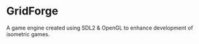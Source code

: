 # GridForge
A game engine created using SDL2 &amp; OpenGL to enhance development of isometric games.

